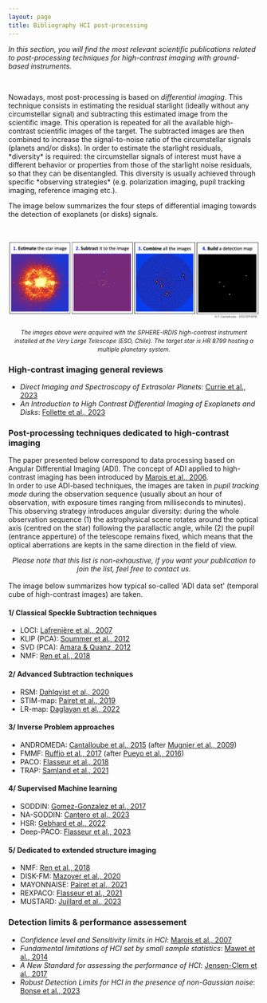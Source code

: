 ```yaml
---
layout: page
title: Bibliography HCI post-processing 
---
```


<i>In this section, you will find the most relevant scientific publications related to post-processing techniques for high-contrast imaging with ground-based instruments.</i>

<br>

<p> Nowadays, most post-processing is based on <i>differential imaging</i>. This technique consists in estimating the residual starlight (ideally without any circumstellar signal) and subtracting this estimated image from the scientific image. This operation is repeated for all the available high-contrast scientific images of the target. The subtracted images are then combined to increase the signal-to-noise ratio of the circumstellar signals (planets and/or disks). In order to estimate the starlight residuals, *diversity* is required: the circumstellar signals of interest must have a different behavior or properties from those of the starlight noise residuals, so that they can be disentangled. This diversity is usually achieved through specific *observing strategies* (e.g. polarization imaging, pupil tracking imaging, reference imaging etc.). </p>

<p>The image below summarizes the four steps of differential imaging towards the detection of exoplanets (or disks) signals.</p>
<br>
<p align="center">
<img src="https://raw.githubusercontent.com/exoplanet-imaging-challenge/exoplanet-imaging-challenge.github.io/master/img/DIprocessing.png" />
</p>
<center><small><i> The images above were acquired with the SPHERE-IRDIS high-contrast instrument installed at the Very Large Telescope (ESO, Chile). The target star is HR 8799 hosting a multiple planetary system. </i></small></center>

### High-contrast imaging general reviews ###

* <i> Direct Imaging and Spectroscopy of Extrasolar Planets</i>: [Currie et al., 2023](https://arxiv.org/pdf/2205.05696.pdf)
* <i> An Introduction to High Contrast Differential Imaging of Exoplanets and Disks</i>: [Follette et al., 2023](https://iopscience.iop.org/article/10.1088/1538-3873/aceb31/pdf)
 

### Post-processing techniques dedicated to high-contrast imaging ###
The paper presented below correspond to data processing based on Angular Differential Imaging (ADI). The concept of ADI applied to high-contrast imaging has been introduced by [Marois et al., 2006](https://iopscience.iop.org/article/10.1086/500401/pdf).<br>
In order to use ADI-based techniques, the images are taken in <em>pupil tracking mode</em> during the observation sequence (usually about an hour of observation, with exposure times ranging from milliseconds to minutes). This observing strategy introduces angular diversity: during the whole observation sequence (1) the astrophysical scene rotates around the optical axis (centred on the star) following the parallactic angle, while (2) the pupil (entrance apperture) of the telescope remains fixed, which means that the optical aberrations are kepts in the same direction in the field of view.

<center><em>Please note that this list is non-exhaustive, if you want your publication to join the list, feel free to contact us. </em></center>
<br>
The image below summarizes how typical so-called 'ADI data set' (temporal cube of high-contrast images) are taken.

#### 1/ Classical Speckle Subtraction techniques ####
* LOCI: [Lafrenière et al., 2007](https://browse.arxiv.org/pdf/astro-ph/0702697.pdf)
* KLIP (PCA): [Soummer et al., 2012](https://iopscience.iop.org/article/10.1088/2041-8205/755/2/L28/pdf)
* SVD (PCA): [Amara & Quanz, 2012](https://browse.arxiv.org/pdf/1207.6637.pdf)
* NMF: [Ren et al., 2018](https://iopscience.iop.org/article/10.3847/1538-4357/aaa1f2/pdf)

#### 2/ Advanced Subtraction techniques ####
* RSM: [Dahlqvist et al., 2020](https://browse.arxiv.org/pdf/1912.05412.pdf)
* STIM-map: [Pairet et al., 2019](https://browse.arxiv.org/pdf/1810.06895.pdf)
* LR-map: [Daglayan et al., 2022](https://arxiv.org/pdf/2210.10609.pdf)

#### 3/ Inverse Problem approaches ####
* ANDROMEDA: [Cantalloube et al., 2015](https://browse.arxiv.org/pdf/1508.06406.pdf) (after [Mugnier et al., 2009](http://laurent.mugnier.free.fr/publis/Mugnier-JOSAA-09.pdf))
* FMMF: [Ruffio et al., 2017](https://browse.arxiv.org/pdf/1705.05477.pdf) (after [Pueyo et al., 2016](https://iopscience.iop.org/article/10.3847/0004-637X/824/2/117/pdf))
* PACO: [Flasseur et al., 2018](https://www.aanda.org/articles/aa/pdf/2018/10/aa32745-18.pdf)
* TRAP: [Samland et al., 2021](https://browse.arxiv.org/pdf/2011.12311.pdf)

#### 4/ Supervised Machine learning ####
* SODDIN: [Gomez-Gonzalez et al., 2017](https://arxiv.org/pdf/1712.02841.pdf)
* NA-SODDIN: [Cantero et al., 2023](https://arxiv.org/pdf/2302.02854.pdf)
* HSR: [Gebhard et al., 2022](https://arxiv.org/pdf/2204.03439.pdf)
* Deep-PACO: [Flasseur et al., 2023](https://arxiv.org/pdf/2303.02461.pdf)

#### 5/ Dedicated to extended structure imaging ####
* NMF: [Ren et al., 2018](https://iopscience.iop.org/article/10.3847/1538-4357/aaa1f2/pdf)
* DISK-FM: [Mazoyer et al., 2020](https://arxiv.org/pdf/2012.06790.pdf)
* MAYONNAISE: [Pairet et al., 2021](https://browse.arxiv.org/pdf/2008.05170.pdf)
* REXPACO: [Flasseur et al., 2021](https://arxiv.org/pdf/2104.09672.pdf)
* MUSTARD: [Juillard et al., 2023](https://browse.arxiv.org/pdf/2309.14827.pdf)


### Detection limits & performance assessement ###
* <i>Confidence level and Sensitivity limits in HCI</i>: [Marois et al., 2007](https://browse.arxiv.org/pdf/0709.3548.pdf)
* <i>Fundamental limitations of HCI set by small sample statistics</i>: [Mawet et al., 2014](https://browse.arxiv.org/pdf/1407.2247.pdf)
* <i>A New Standard for assessing the performance of HCI</i>: [Jensen-Clem et al., 2017](https://arxiv.org/pdf/1711.01215.pdf)
* <i>Robust Detection Limits for HCI in the presence of non-Gaussian noise</i>: [Bonse et al., 2023](https://arxiv.org/pdf/1711.01215.pdf)



